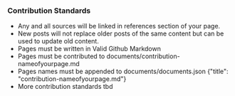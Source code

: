 ### Contribution Standards
- Any and all sources will be linked in references section of your page.
- New posts will not replace older posts of the same content but can be used to update old content.
- Pages must be written in Valid Github Markdown
- Pages must be contributed to documents/contribution-nameofyourpage.md
- Pages names must be appended to documents/documents.json {"title": "contribution-nameofyourpage.md"} 
- More contribution standards tbd

